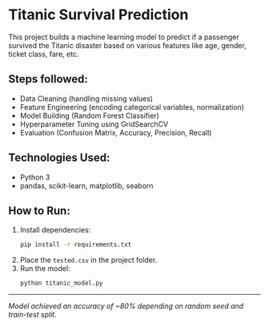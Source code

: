 # Titanic Survival Prediction

This project builds a machine learning model to predict if a passenger survived the Titanic disaster based on various features like age, gender, ticket class, fare, etc.

## Steps followed:

- Data Cleaning (handling missing values)
- Feature Engineering (encoding categorical variables, normalization)
- Model Building (Random Forest Classifier)
- Hyperparameter Tuning using GridSearchCV
- Evaluation (Confusion Matrix, Accuracy, Precision, Recall)

## Technologies Used:
- Python 3
- pandas, scikit-learn, matplotlib, seaborn

## How to Run:
1. Install dependencies:
    ```bash
    pip install -r requirements.txt
    ```
2. Place the `tested.csv` in the project folder.
3. Run the model:
    ```bash
    python titanic_model.py
    ```

---

*Model achieved an accuracy of ~80% depending on random seed and train-test split.*
